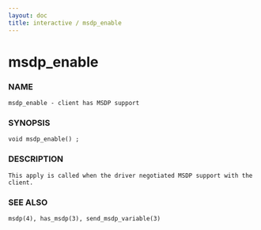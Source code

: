 ```yaml
---
layout: doc
title: interactive / msdp_enable
---
```

# msdp_enable

### NAME

    msdp_enable - client has MSDP support

### SYNOPSIS

    void msdp_enable() ;

### DESCRIPTION

    This apply is called when the driver negotiated MSDP support with the 
    client.

### SEE ALSO

    msdp(4), has_msdp(3), send_msdp_variable(3)
